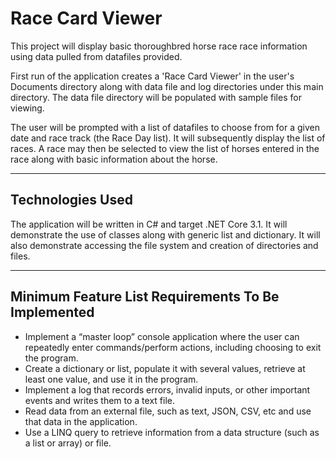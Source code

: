 # Race Card Viewer

This project will display basic thoroughbred horse race race information using data pulled from datafiles provided.

First run of the application creates a 'Race Card Viewer' in the user's Documents directory along with data file and log directories under this main directory. The data file directory will be populated with sample files for viewing.

The user will be prompted with a list of datafiles to choose from for a given date and race track (the Race Day list). It will subsequently display the list of races. A race may then be selected to view the list of horses entered in the race along with basic information about the horse.

---

## Technologies Used

The application will be written in C# and target .NET Core 3.1. It will demonstrate the use of classes along with generic list and dictionary. It will also demonstrate accessing the file system and creation of directories and files.

---

## Minimum Feature List Requirements To Be Implemented

 - Implement a “master loop” console application where the user can repeatedly enter commands/perform actions, including choosing to exit the program.
 - Create a dictionary or list, populate it with several values, retrieve at least one value, and use it in the program.
 - Implement a log that records errors, invalid inputs, or other important events and writes them to a text file.
 - Read data from an external file, such as text, JSON, CSV, etc and use that data in the application.
 - Use a LINQ query to retrieve information from a data structure (such as a list or array) or file.
